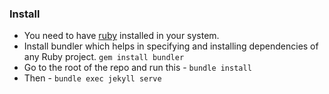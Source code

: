 ### Install
- You need to have [ruby](https://www.ruby-lang.org/en/documentation/installation/) installed in your system.
- Install bundler which helps in specifying and installing dependencies of any Ruby project. ```gem install bundler```
- Go to the root of the repo and run this - ```bundle install```
- Then - ```bundle exec jekyll serve```
